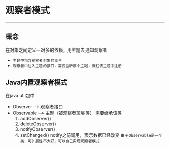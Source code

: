 # 观察者模式
--------------

## 概念
在对象之间定义一对多的依赖，用主题去通知观察者
* `主题中包含观察者对象的集合`
* `观察者中注入主题的接口，需要监听那个主题，就往该主题中注册`

## Java内置观察者模式
在java.util包中
* Observer --> 观察者接口
* Observable --> 主题（被观察者顶层类） 需要继承该类
   1. addObserver()
   2. deleteObserver()
   3. notifyObserver()
   4. setChanged()  notify之前调用，表示数据已经改变
`由于Observable是一个类，可扩展性不太好，可以自己实现观察者模式`